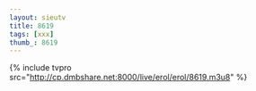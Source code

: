 ```yaml
--- 
layout: sieutv
title: 8619
tags: [xxx]
thumb_: 8619
---
```

{% include tvpro src="http://cp.dmbshare.net:8000/live/erol/erol/8619.m3u8" %} 
